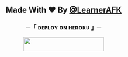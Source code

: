 <h2>
    <p align="center">Made With ❤️ By <a href="https://telegram.me/LearnerAFK">@LearnerAFK</a></p>
</h2>
    
<h3 align="center">
    ─「 ᴅᴇᴩʟᴏʏ ᴏɴ ʜᴇʀᴏᴋᴜ 」─
</h3>

<p align="center"><a href="https://dashboard.heroku.com/new?template=https://github.com/LearnerAFK/Barbie/tree/ntgcalls"> <img src="https://img.shields.io/badge/Deploy%20On%20Heroku-black?style=for-the-badge&logo=heroku" width="220" height="38.45"/></a></p>

